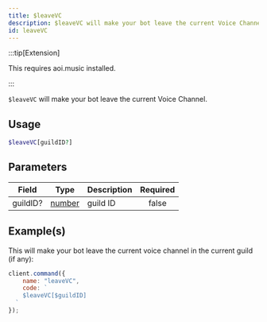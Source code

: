 ```yaml
---
title: $leaveVC
description: $leaveVC will make your bot leave the current Voice Channel.
id: leaveVC
---
```


:::tip[Extension]

This requires aoi.music installed.

:::

`$leaveVC` will make your bot leave the current Voice Channel.

## Usage

```php
$leaveVC[guildID?]
```

## Parameters

| Field    | Type                                                                                             | Description | Required |
| -------- | ------------------------------------------------------------------------------------------------ | ----------- | :------: |
| guildID? | [number](https://developer.mozilla.org/en-US/docs/Web/JavaScript/Reference/Global_Objects/Numer) | guild ID    |  false   |

## Example(s)

This will make your bot leave the current voice channel in the current guild (if any):

```javascript
client.command({
    name: "leaveVC",
    code: `
    $leaveVC[$guildID]
  `
});
```

